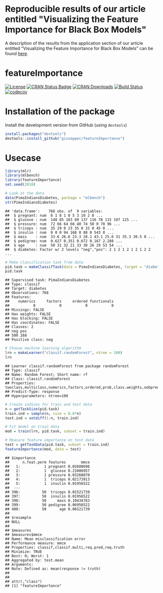 
Reproducible results of our article entitled "Visualizing the Feature Importance for Black Box Models"
======================================================================================================

A description of the results from the application section of our article entitled "Visualizing the Feature Importance for Black Box Models" can be found [here](https://github.com/giuseppec/featureImportance/blob/master/ecml-demo/application_results.md).

featureImportance
=================

[![License](https://img.shields.io/badge/License-BSD%203--Clause-blue.svg)](https://opensource.org/licenses/BSD-3-Clause) [![CRAN Status Badge](http://www.r-pkg.org/badges/version/featureImportance)](http://cran.r-project.org/web/packages/featureImportance) [![CRAN Downloads](http://cranlogs.r-pkg.org/badges/featureImportance)](http://cran.rstudio.com/web/packages/featureImportance/index.html) [![Build Status](https://travis-ci.com/giuseppec/featureImportance.svg?token=P4o4Hs3rFaP4ygx5oTzm&branch=master)](https://travis-ci.com/giuseppec/featureImportance) [![codecov](https://codecov.io/gh/giuseppec/featureImportance/branch/master/graph/badge.svg?token=2w8ISxXGMc)](https://codecov.io/gh/giuseppec/featureImportance)

Installation of the package
===========================

Install the development version from GitHub (using `devtools`)

``` r
install.packages("devtools")
devtools::install_github("giuseppec/featureImportance")
```

Usecase
=======

``` r
library(mlr)
library(mlbench)
library(featureImportance)
set.seed(2018)

# Look at the data
data(PimaIndiansDiabetes, package = "mlbench")
str(PimaIndiansDiabetes)
```

    ## 'data.frame':    768 obs. of  9 variables:
    ##  $ pregnant: num  6 1 8 1 0 5 3 10 2 8 ...
    ##  $ glucose : num  148 85 183 89 137 116 78 115 197 125 ...
    ##  $ pressure: num  72 66 64 66 40 74 50 0 70 96 ...
    ##  $ triceps : num  35 29 0 23 35 0 32 0 45 0 ...
    ##  $ insulin : num  0 0 0 94 168 0 88 0 543 0 ...
    ##  $ mass    : num  33.6 26.6 23.3 28.1 43.1 25.6 31 35.3 30.5 0 ...
    ##  $ pedigree: num  0.627 0.351 0.672 0.167 2.288 ...
    ##  $ age     : num  50 31 32 21 33 30 26 29 53 54 ...
    ##  $ diabetes: Factor w/ 2 levels "neg","pos": 2 1 2 1 2 1 2 1 2 2 ...

``` r
# Make classification task from data
pid.task = makeClassifTask(data = PimaIndiansDiabetes, target = "diabetes")
pid.task
```

    ## Supervised task: PimaIndiansDiabetes
    ## Type: classif
    ## Target: diabetes
    ## Observations: 768
    ## Features:
    ##    numerics     factors     ordered functionals 
    ##           8           0           0           0 
    ## Missings: FALSE
    ## Has weights: FALSE
    ## Has blocking: FALSE
    ## Has coordinates: FALSE
    ## Classes: 2
    ## neg pos 
    ## 500 268 
    ## Positive class: neg

``` r
# Choose machine learning algorithm 
lrn = makeLearner("classif.randomForest", ntree = 100)
lrn
```

    ## Learner classif.randomForest from package randomForest
    ## Type: classif
    ## Name: Random Forest; Short name: rf
    ## Class: classif.randomForest
    ## Properties: twoclass,multiclass,numerics,factors,ordered,prob,class.weights,oobpreds,featimp
    ## Predict-Type: response
    ## Hyperparameters: ntree=100

``` r
# Create indices for train and test data
n = getTaskSize(pid.task)
train.ind = sample(n, size = 0.6*n)
test.ind = setdiff(1:n, train.ind)

# Fit model on train data
mod = train(lrn, pid.task, subset = train.ind)

# Measure feature importance on test data
test = getTaskData(pid.task, subset = train.ind)
featureImportance(mod, data = test)
```

    ## $importance
    ##      n.feat.perm features       mmce
    ##   1:           1 pregnant 0.02608696
    ##   2:           1  glucose 0.21086957
    ##   3:           1 pressure 0.03260870
    ##   4:           1  triceps 0.02173913
    ##   5:           1  insulin 0.01956522
    ##  ---                                
    ## 396:          50  triceps 0.01521739
    ## 397:          50  insulin 0.01956522
    ## 398:          50     mass 0.10434783
    ## 399:          50 pedigree 0.06956522
    ## 400:          50      age 0.06521739
    ## 
    ## $resample
    ## NULL
    ## 
    ## $measures
    ## $measures$mmce
    ## Name: Mean misclassification error
    ## Performance measure: mmce
    ## Properties: classif,classif.multi,req.pred,req.truth
    ## Minimize: TRUE
    ## Best: 0; Worst: 1
    ## Aggregated by: test.mean
    ## Arguments: 
    ## Note: Defined as: mean(response != truth)
    ## 
    ## 
    ## attr(,"class")
    ## [1] "featureImportance"
